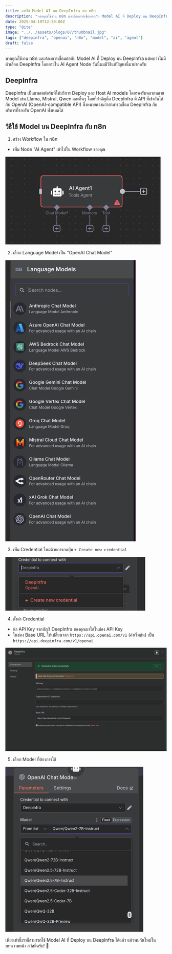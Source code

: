 ```yaml
---
title: การใช้ Model AI บน DeepInfra กับ n8n
description: "หากคุณใช้งาน n8n และต้องการเชื่อมต่อกับ Model AI ที่ Deploy บน DeepInfra แต่พบว่าไม่มีตัวเลือก DeepInfra โดยตรงใน AI Agent Node วันนี้ผมมีวิธีแก้ปัญหานี้มาฝากครับ"
date: 2025-04-19T12:20:00Z
type: "Bite"
image: "../../assets/blogs/07/thumbnail.jpg"
tags: ["deepinfra", "openai", "n8n", "model", "ai", "agent"]
draft: false
---
```


หากคุณใช้งาน n8n และต้องการเชื่อมต่อกับ Model AI ที่ Deploy บน DeepInfra แต่พบว่าไม่มีตัวเลือก DeepInfra โดยตรงใน AI Agent Node วันนี้ผมมีวิธีแก้ปัญหานี้มาฝากครับ

## DeepInfra

DeepInfra เป็นแพลตฟอร์มที่ให้บริการ Deploy และ Host AI models โดยรองรับหลากหลาย Model เช่น Llama, Mistral, Qwen และอื่นๆ โดยที่สำคัญคือ DeepInfra มี API ที่เข้ากันได้กับ OpenAI (OpenAI-compatible API) ซึ่งหมายความว่าสามารถเชื่อม DeepInfra กับบริการที่รองรับ OpenAI ทั้งหมดได้

## วิธีใช้ Model บน DeepInfra กับ n8n

1. สร้าง Workflow ใน n8n

- เพิ่ม Node "AI Agent" เข้าไปใน Workflow ของคุณ

![AI Agent node in n8n workflow](../../assets/blogs/07/image.png)

2. เลือก Language Model เป็น "OpenAI Chat Model"

![Select OpenAI Chat Model](../../assets/blogs/07/image%201.png)

3. เพิ่ม Credential ใหม่ด้วยการกดปุ่ม `+ Create new credential`

![Create new credential button](../../assets/blogs/07/image%202.png)

4. ตั้งค่า Credential

- นำ API Key จากบัญชี DeepInfra ของคุณมาใส่ในช่อง API Key
- ในช่อง Base URL ให้เปลี่ยนจาก `https://api.openai.com/v1` (ค่าเริ่มต้น) เป็น `https://api.deepinfra.com/v1/openai`

![Configure DeepInfra API credentials](../../assets/blogs/07/image%203.png)

5. เลือก Model ที่ต้องการใช้

![Select model in n8n](../../assets/blogs/07/image%204.png)

เพียงเท่านี้เราก็สามารถใช้ Model AI ที่ Deploy บน DeepInfra ได้แล้ว แล้วพบกันใหม่ในบทความหน้า สวัสดีครับ! 🚀
